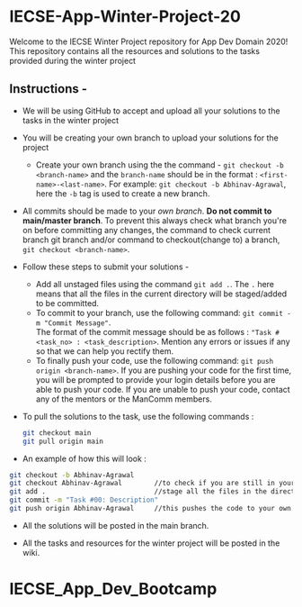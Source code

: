 # IECSE-App-Winter-Project-20
Welcome to the IECSE Winter Project repository for App Dev Domain 2020!   
This repository contains all the resources and solutions to the tasks provided during the winter project

## Instructions - 
* We will be using GitHub to accept and upload all your solutions to the tasks in the winter project
* You will be creating your own branch to upload your solutions for the project
    * Create your own branch using the the command - `git checkout -b <branch-name>` and the `branch-name` should be in the format : `<first-name>-<last-name>`. For example: `git checkout -b Abhinav-Agrawal`, here the `-b` tag is used to create a new branch.
* All commits should be made to your _own branch_. **Do not commit to main/master branch**. To prevent this always check what branch you're on before committing any changes, the command to check current branch git branch and/or command to checkout(change to) a branch, `git checkout <branch-name>`.
* Follow these steps to submit your solutions - 
    * Add all unstaged files using the command `git add .`. The `.` here means that all the files in the current directory will be staged/added to be committed.
    * To commit to your branch, use the following command: `git commit -m "Commit Message"`.   
      The format of the commit message should be as follows : `"Task #<task_no> : <task_description>`. Mention any errors or issues if any so that we can help you rectify them.
    * To finally push your code, use the following command: `git push origin <branch-name>`. If you are pushing your code for the first time, you will be prompted to provide your login details before you are able to push your code. If you are unable to push your code, contact any of the mentors or the ManComm members.
* To pull the solutions to the task, use the following commands :   
    ```Bash
    git checkout main
    git pull origin main
    ```

* An example of how this will look :   
```Bash
git checkout -b Abhinav-Agrawal
git checkout Abhinav-Agrawal        //to check if you are still in your own branch
git add .                           //stage all the files in the directory for commit
git commit -m "Task #00: Description"
git push origin Abhinav-Agrawal     //this pushes the code to your own branch
```
* All the solutions will be posted in the main branch.

* All the tasks and resources for the winter project will be posted in the wiki.
# IECSE_App_Dev_Bootcamp
